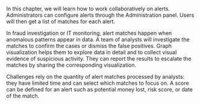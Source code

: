 In this chapter, we will learn how to work collaboratively on alerts. 
Administrators can configure alerts through the Administration panel. 
Users will then get a list of matches for each alert.

In fraud investigation or IT monitoring, alert matches happen when 
anomalous patterns appear in data. 
A team of analysts will investigate the matches to confirm the cases or 
dismiss the false positives. 
Graph visualization helps them to explore data in detail and to collect 
visual evidence of suspicious activity. 
They can report the results to escalate the matches by sharing the 
corresponding visualization.

Challenges rely on the quantity of alert matches processed by analysts: 
they have limited time and can select which matches to focus on. 
A score can be defined for an alert such as potential money lost, risk 
score, or date of the match.
